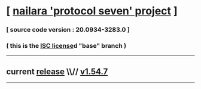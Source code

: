 
# [ [nailara 'protocol seven' project](http://src.nailara.net/) ]

### [ source code version : 20.0934-3283.0 ]

### ( this is the [ISC license](license)d "base" branch )
---
## current [release](https://github.com/anotherlink/nailara/releases) \\\\// [v1.54.7](https://github.com/anotherlink/nailara/releases/tag/v1.54.7)
---
